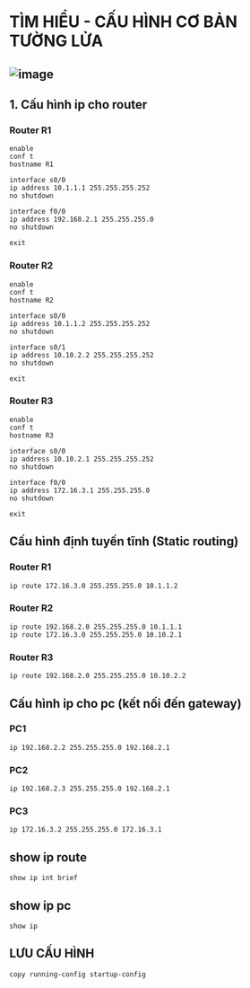 # TÌM HIỂU - CẤU HÌNH CƠ BẢN TƯỜNG LỬA
![image](https://github.com/user-attachments/assets/2a114cab-4b04-499f-b1cf-747b9427b2df)
---
## 1. Cấu hình ip cho router
### Router R1
```
enable
conf t
hostname R1

interface s0/0
ip address 10.1.1.1 255.255.255.252
no shutdown

interface f0/0
ip address 192.168.2.1 255.255.255.0
no shutdown

exit
```
### Router R2
```
enable
conf t
hostname R2

interface s0/0
ip address 10.1.1.2 255.255.255.252
no shutdown

interface s0/1
ip address 10.10.2.2 255.255.255.252
no shutdown

exit
```
### Router R3
```
enable
conf t
hostname R3

interface s0/0
ip address 10.10.2.1 255.255.255.252
no shutdown

interface f0/0
ip address 172.16.3.1 255.255.255.0
no shutdown

exit

```
## Cấu hình định tuyến tĩnh (Static routing)
### Router R1
```
ip route 172.16.3.0 255.255.255.0 10.1.1.2
```
### Router R2
```
ip route 192.168.2.0 255.255.255.0 10.1.1.1
ip route 172.16.3.0 255.255.255.0 10.10.2.1
```
### Router R3
```
ip route 192.168.2.0 255.255.255.0 10.10.2.2
```
## Cấu hình ip cho pc (kết nối đến gateway)
### PC1
```
ip 192.168.2.2 255.255.255.0 192.168.2.1
```
### PC2
```
ip 192.168.2.3 255.255.255.0 192.168.2.1
```
### PC3
```
ip 172.16.3.2 255.255.255.0 172.16.3.1
```
## show ip route
```
show ip int brief
```
## show ip pc
```
show ip
```
## LƯU CẤU HÌNH

```
copy running-config startup-config
```
